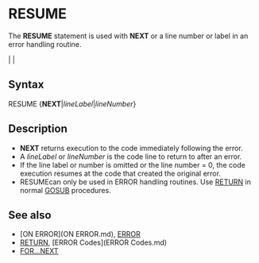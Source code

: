 # RESUME

The **RESUME** statement is used with **NEXT** or a line number or label in an error handling routine.

  

|  |

## Syntax

RESUME {**NEXT**|*lineLabel*|*lineNumber*}
  

## Description

* **NEXT** returns execution to the code immediately following the error.
* A *lineLabel* or *lineNumber* is the code line to return to after an error.
* If the line label or number is omitted or the line number = 0, the code execution resumes at the code that created the original error.
* RESUMEcan only be used in ERROR handling routines. Use [RETURN](RETURN.md) in normal [GOSUB](GOSUB.md) procedures.

  

## See also

* [ON ERROR](ON ERROR.md), [ERROR](ERROR.md)
* [RETURN](RETURN.md), [ERROR Codes](ERROR Codes.md)
* [FOR...NEXT](FOR...NEXT.md)

  
